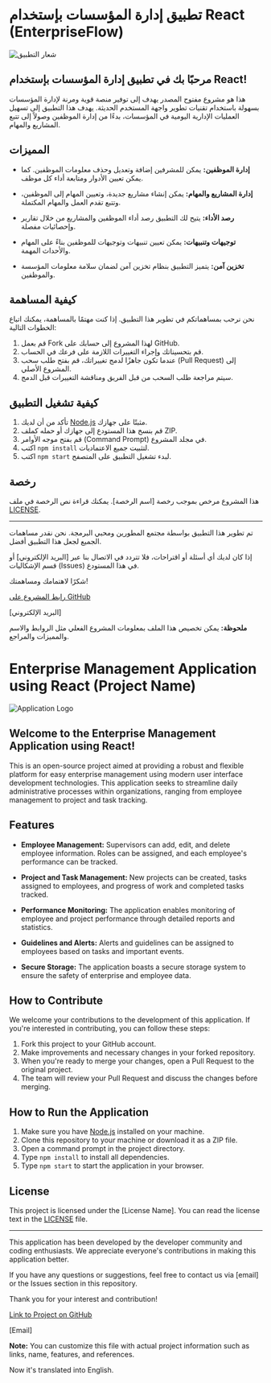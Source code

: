 # تطبيق إدارة المؤسسات بإستخدام React (EnterpriseFlow)

![شعار التطبيق](link_to_logo_image.png)

## مرحبًا بك في تطبيق إدارة المؤسسات بإستخدام React!

هذا هو مشروع مفتوح المصدر يهدف إلى توفير منصة قوية ومرنة لإدارة المؤسسات بسهولة باستخدام تقنيات تطوير واجهة المستخدم الحديثة. يهدف هذا التطبيق إلى تسهيل العمليات الإدارية اليومية في المؤسسات، بدءًا من إدارة الموظفين وصولاً إلى تتبع المشاريع والمهام.

## المميزات

- **إدارة الموظفين:** يمكن للمشرفين إضافة وتعديل وحذف معلومات الموظفين. كما يمكن تعيين الأدوار ومتابعة أداء كل موظف.

- **إدارة المشاريع والمهام:** يمكن إنشاء مشاريع جديدة، وتعيين المهام إلى الموظفين، وتتبع تقدم العمل والمهام المكتملة.

- **رصد الأداء:** يتيح لك التطبيق رصد أداء الموظفين والمشاريع من خلال تقارير وإحصائيات مفصلة.

- **توجيهات وتنبيهات:** يمكن تعيين تنبيهات وتوجيهات للموظفين بناءً على المهام والأحداث المهمة.

- **تخزين آمن:** يتميز التطبيق بنظام تخزين آمن لضمان سلامة معلومات المؤسسة والموظفين.

## كيفية المساهمة

نحن نرحب بمساهماتكم في تطوير هذا التطبيق. إذا كنت مهتمًا بالمساهمة، يمكنك اتباع الخطوات التالية:

1. قم بعمل Fork لهذا المشروع إلى حسابك على GitHub.
2. قم بتحسيناتك وإجراء التغييرات اللازمة على فرعك في الحساب.
3. عندما تكون جاهزًا لدمج تغييراتك، قم بفتح طلب سحب (Pull Request) إلى المشروع الأصلي.
4. سيتم مراجعة طلب السحب من قبل الفريق ومناقشة التغييرات قبل الدمج.

## كيفية تشغيل التطبيق

1. تأكد من أن لديك [Node.js](https://nodejs.org) مثبتًا على جهازك.
2. قم بنسخ هذا المستودع إلى جهازك أو حمله كملف ZIP.
3. قم بفتح موجه الأوامر (Command Prompt) في مجلد المشروع.
4. اكتب `npm install` لتثبيت جميع الاعتماديات.
5. اكتب `npm start` لبدء تشغيل التطبيق على المتصفح.

## رخصة

هذا المشروع مرخص بموجب رخصة [اسم الرخصة]. يمكنك قراءة نص الرخصة في ملف [LICENSE](رابط_ملف_الرخصة).

---

تم تطوير هذا التطبيق بواسطة مجتمع المطورين ومحبي البرمجة. نحن نقدر مساهمات الجميع لجعل هذا التطبيق أفضل.

إذا كان لديك أي أسئلة أو اقتراحات، فلا تتردد في الاتصال بنا عبر [البريد الإلكتروني] أو قسم الإشكاليات (Issues) في هذا المستودع.

شكرًا لاهتمامك ومساهمتك!

[رابط المشروع على GitHub](رابط_المشروع)

[البريد الإلكتروني]

**ملحوظة:** يمكن تخصيص هذا الملف بمعلومات المشروع الفعلي مثل الروابط والاسم والمميزات والمراجع.



# Enterprise Management Application using React (Project Name)

![Application Logo](link_to_logo_image.png)

## Welcome to the Enterprise Management Application using React!

This is an open-source project aimed at providing a robust and flexible platform for easy enterprise management using modern user interface development technologies. This application seeks to streamline daily administrative processes within organizations, ranging from employee management to project and task tracking.

## Features

- **Employee Management:** Supervisors can add, edit, and delete employee information. Roles can be assigned, and each employee's performance can be tracked.

- **Project and Task Management:** New projects can be created, tasks assigned to employees, and progress of work and completed tasks tracked.

- **Performance Monitoring:** The application enables monitoring of employee and project performance through detailed reports and statistics.

- **Guidelines and Alerts:** Alerts and guidelines can be assigned to employees based on tasks and important events.

- **Secure Storage:** The application boasts a secure storage system to ensure the safety of enterprise and employee data.

## How to Contribute

We welcome your contributions to the development of this application. If you're interested in contributing, you can follow these steps:

1. Fork this project to your GitHub account.
2. Make improvements and necessary changes in your forked repository.
3. When you're ready to merge your changes, open a Pull Request to the original project.
4. The team will review your Pull Request and discuss the changes before merging.

## How to Run the Application

1. Make sure you have [Node.js](https://nodejs.org) installed on your machine.
2. Clone this repository to your machine or download it as a ZIP file.
3. Open a command prompt in the project directory.
4. Type `npm install` to install all dependencies.
5. Type `npm start` to start the application in your browser.

## License

This project is licensed under the [License Name]. You can read the license text in the [LICENSE](link_to_license_file) file.

---

This application has been developed by the developer community and coding enthusiasts. We appreciate everyone's contributions in making this application better.

If you have any questions or suggestions, feel free to contact us via [email] or the Issues section in this repository.

Thank you for your interest and contribution!

[Link to Project on GitHub](project_github_link)

[Email]

**Note:** You can customize this file with actual project information such as links, name, features, and references.

Now it's translated into English.
